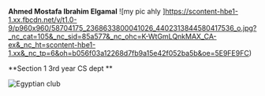 **Ahmed Mostafa Ibrahim Elgamal**
![my pic ahly ]https://scontent-hbe1-1.xx.fbcdn.net/v/t1.0-9/p960x960/58704175_2368633800041026_4402313844580417536_o.jpg?_nc_cat=105&_nc_sid=85a577&_nc_ohc=K-WtGmLQnkMAX_CA-ex&_nc_ht=scontent-hbe1-1.xx&_nc_tp=6&oh=b056f03a12268d7fb9a15e42f052ba5b&oe=5E9FE9FC)

**Section 1  3rd year CS dept **



![Egyptian club](https://banner2.cleanpng.com/20180418/vuq/kisspng-al-ahly-sc-dream-league-soccer-egypt-national-foot-saudi-arabia-5ad79f283835d6.2271766515240804242303.jpg)
